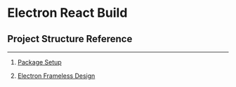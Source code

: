 # Electron React Build

## Project Structure Reference

---

1. [Package Setup](https://mmazzarolo.com/blog/2021-08-12-building-an-electron-application-using-create-react-app/)

2. [Electron Frameless Design](https://medium.com/@onur.polattimur/electron-frameless-window-close-and-minimize-to-tray-5bab47f66f82)